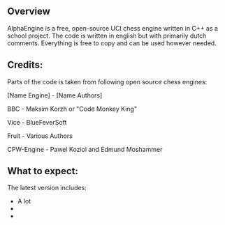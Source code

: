 ## Overview

AlphaEngine is a free, open-source UCI chess engine written in C++ as a school project. The code is written in english but with primarily dutch comments. Everything is free to copy and can be used however needed.

## Credits:
Parts of the code is taken from following open source chess engines:


[Name Engine] - [Name Authors]

BBC           - Maksim Korzh or "Code Monkey King"

Vice          - BlueFeverSoft

Fruit         - Various Authors

CPW-Engine    - Pawel Koziol and Edmund Moshammer



## What to expect:
The latest version includes:
* A lot
* 
* 
